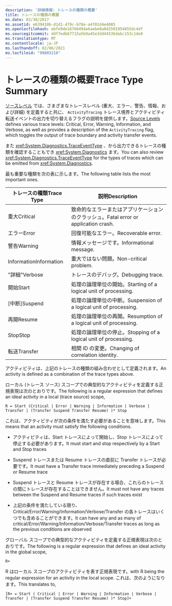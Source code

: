 ```yaml
---
description: '詳細情報: トレースの種類の概要'
title: トレースの種類の概要
ms.date: 03/30/2017
ms.assetid: e639410b-d1d1-479c-b78e-a4701d4e4085
ms.openlocfilehash: ebfe9de16766494a6aebe0a8d2501954855dc4df
ms.sourcegitcommit: ddf7edb67715a5b9a45e3dd44536dabc153c1de0
ms.translationtype: MT
ms.contentlocale: ja-JP
ms.lasthandoff: 02/06/2021
ms.locfileid: "99803218"
---
```

# <a name="trace-type-summary"></a><span data-ttu-id="b8979-103">トレースの種類の概要</span><span class="sxs-lookup"><span data-stu-id="b8979-103">Trace Type Summary</span></span>

<span data-ttu-id="b8979-104">[ソースレベル](xref:System.Diagnostics.SourceLevels) では、さまざまなトレースレベル (重大、エラー、警告、情報、および詳細) を定義すると共に、 `ActivityTracing` トレース境界とアクティビティ転送イベントの出力を切り替えるフラグの説明を提供します。</span><span class="sxs-lookup"><span data-stu-id="b8979-104">[Source Levels](xref:System.Diagnostics.SourceLevels) defines various trace levels: Critical, Error, Warning, Information, and Verbose, as well as provides a description of the `ActivityTracing` flag, which toggles the output of trace boundary and activity transfer events.</span></span>  
  
 <span data-ttu-id="b8979-105">また <xref:System.Diagnostics.TraceEventType> 、から出力できるトレースの種類を確認することもでき <xref:System.Diagnostics> ます。</span><span class="sxs-lookup"><span data-stu-id="b8979-105">You can also review <xref:System.Diagnostics.TraceEventType> for the types of traces which can be emitted from <xref:System.Diagnostics>.</span></span>  
  
 <span data-ttu-id="b8979-106">最も重要な種類を次の表に示します。</span><span class="sxs-lookup"><span data-stu-id="b8979-106">The following table lists the most important ones.</span></span>  
  
|<span data-ttu-id="b8979-107">トレースの種類</span><span class="sxs-lookup"><span data-stu-id="b8979-107">Trace Type</span></span>|<span data-ttu-id="b8979-108">説明</span><span class="sxs-lookup"><span data-stu-id="b8979-108">Description</span></span>|  
|----------------|-----------------|  
|<span data-ttu-id="b8979-109">重大</span><span class="sxs-lookup"><span data-stu-id="b8979-109">Critical</span></span>|<span data-ttu-id="b8979-110">致命的なエラーまたはアプリケーションのクラッシュ。</span><span class="sxs-lookup"><span data-stu-id="b8979-110">Fatal error or application crash.</span></span>|  
|<span data-ttu-id="b8979-111">エラー</span><span class="sxs-lookup"><span data-stu-id="b8979-111">Error</span></span>|<span data-ttu-id="b8979-112">回復可能なエラー。</span><span class="sxs-lookup"><span data-stu-id="b8979-112">Recoverable error.</span></span>|  
|<span data-ttu-id="b8979-113">警告</span><span class="sxs-lookup"><span data-stu-id="b8979-113">Warning</span></span>|<span data-ttu-id="b8979-114">情報メッセージです。</span><span class="sxs-lookup"><span data-stu-id="b8979-114">Informational message.</span></span>|  
|<span data-ttu-id="b8979-115">Information</span><span class="sxs-lookup"><span data-stu-id="b8979-115">Information</span></span>|<span data-ttu-id="b8979-116">重大ではない問題。</span><span class="sxs-lookup"><span data-stu-id="b8979-116">Non-critical problem.</span></span>|  
|<span data-ttu-id="b8979-117">"詳細"</span><span class="sxs-lookup"><span data-stu-id="b8979-117">Verbose</span></span>|<span data-ttu-id="b8979-118">トレースのデバッグ。</span><span class="sxs-lookup"><span data-stu-id="b8979-118">Debugging trace.</span></span>|  
|<span data-ttu-id="b8979-119">開始</span><span class="sxs-lookup"><span data-stu-id="b8979-119">Start</span></span>|<span data-ttu-id="b8979-120">処理の論理単位の開始。</span><span class="sxs-lookup"><span data-stu-id="b8979-120">Starting of a logical unit of processing.</span></span>|  
|<span data-ttu-id="b8979-121">[中断]</span><span class="sxs-lookup"><span data-stu-id="b8979-121">Suspend</span></span>|<span data-ttu-id="b8979-122">処理の論理単位の中断。</span><span class="sxs-lookup"><span data-stu-id="b8979-122">Suspension of a logical unit of processing.</span></span>|  
|<span data-ttu-id="b8979-123">再開</span><span class="sxs-lookup"><span data-stu-id="b8979-123">Resume</span></span>|<span data-ttu-id="b8979-124">処理の論理単位の再開。</span><span class="sxs-lookup"><span data-stu-id="b8979-124">Resumption of a logical unit of processing.</span></span>|  
|<span data-ttu-id="b8979-125">Stop</span><span class="sxs-lookup"><span data-stu-id="b8979-125">Stop</span></span>|<span data-ttu-id="b8979-126">処理の論理単位の停止。</span><span class="sxs-lookup"><span data-stu-id="b8979-126">Stopping of a logical unit of processing.</span></span>|  
|<span data-ttu-id="b8979-127">転送</span><span class="sxs-lookup"><span data-stu-id="b8979-127">Transfer</span></span>|<span data-ttu-id="b8979-128">相関 ID の変更。</span><span class="sxs-lookup"><span data-stu-id="b8979-128">Changing of correlation identity.</span></span>|  
  
 <span data-ttu-id="b8979-129">アクティビティは、上記のトレースの種類の組み合わせとして定義されます。</span><span class="sxs-lookup"><span data-stu-id="b8979-129">An activity is defined as a combination of the trace types above.</span></span>  
  
 <span data-ttu-id="b8979-130">ローカル (トレース ソース) スコープでの典型的なアクティビティを定義する正規表現は次のとおりです。</span><span class="sxs-lookup"><span data-stu-id="b8979-130">The following is a regular expression that defines an ideal activity in a local (trace source) scope,</span></span>  
  
 `R = Start (Critical | Error | Warning | Information | Verbose | Transfer | (Transfer Suspend Transfer Resume) )* Stop`  
  
 <span data-ttu-id="b8979-131">これは、アクティビティが次の条件を満たす必要があることを意味します。</span><span class="sxs-lookup"><span data-stu-id="b8979-131">This means that an activity must satisfy the following conditions.</span></span>  
  
- <span data-ttu-id="b8979-132">アクティビティは、Start トレースによって開始し、Stop トレースによって停止する必要があります。</span><span class="sxs-lookup"><span data-stu-id="b8979-132">It must start and stop respectively by a Start and Stop traces</span></span>  
  
- <span data-ttu-id="b8979-133">Suspend トレースまたは Resume トレースの直前に Transfer トレースが必要です。</span><span class="sxs-lookup"><span data-stu-id="b8979-133">It must have a Transfer trace immediately preceding a Suspend or Resume trace</span></span>  
  
- <span data-ttu-id="b8979-134">Suspend トレースと Resume トレースが存在する場合、これらのトレースの間にトレースが存在することはできません。</span><span class="sxs-lookup"><span data-stu-id="b8979-134">It must not have any traces between the Suspend and Resume traces if such traces exist</span></span>  
  
- <span data-ttu-id="b8979-135">上記の条件を満たしている限り、Critical/Error/Warning/Information/Verbose/Transfer の各トレースはいくつでも含めることができます。</span><span class="sxs-lookup"><span data-stu-id="b8979-135">It can have any and as many of critical/Error/Warning/Information/Verbose/Transfer traces as long as the previous conditions are observed</span></span>  
  
 <span data-ttu-id="b8979-136">グローバル スコープでの典型的なアクティビティを定義する正規表現は次のとおりです。</span><span class="sxs-lookup"><span data-stu-id="b8979-136">The following is a regular expression that defines an ideal activity in the global scope,</span></span>  
  
`R+`  
  
 <span data-ttu-id="b8979-137">R はローカル スコープのアクティビティを表す正規表現です。</span><span class="sxs-lookup"><span data-stu-id="b8979-137">with R being the regular expression for an activity in the local scope.</span></span> <span data-ttu-id="b8979-138">これは、次のようになります。</span><span class="sxs-lookup"><span data-stu-id="b8979-138">This translates to,</span></span>  
  
`[R+ = Start ( Critical | Error | Warning | Information | Verbose | Transfer | (Transfer Suspend Transfer Resume) )* Stop]+`
